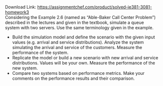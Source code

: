 Download Link: https://assignmentchef.com/product/solved-ie381-3081-homework3
<br>
Considering the Example 2.6 (named as “Able-Baker Call Center Problem”) described in the lectures and given in the textbook, simulate a queue system with two servers. Use the same terminology given in the example.

<ul>

 <li>Build the simulation model and define the scenario with the given input values (e.g. arrival and service distributions). Analyze the system simulating the arrival and service of the customers. Measure the performance of the system.</li>

 <li>Replicate the model or build a new scenario with new arrival and service distributions. Values will be your own. Measure the performance of the new system.</li>

 <li>Compare two systems based on performance metrics. Make your comments on the performance results and their comparison.</li>

</ul>